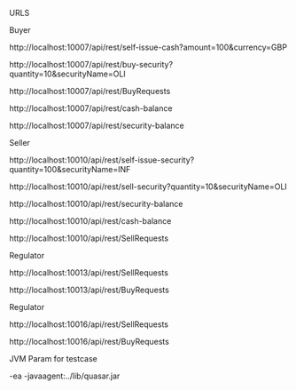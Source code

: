 URLS

Buyer

http://localhost:10007/api/rest/self-issue-cash?amount=100&currency=GBP

http://localhost:10007/api/rest/buy-security?quantity=10&securityName=OLI


http://localhost:10007/api/rest/BuyRequests

http://localhost:10007/api/rest/cash-balance

http://localhost:10007/api/rest/security-balance



Seller

http://localhost:10010/api/rest/self-issue-security?quantity=100&securityName=INF

http://localhost:10010/api/rest/sell-security?quantity=10&securityName=OLI

http://localhost:10010/api/rest/security-balance

http://localhost:10010/api/rest/cash-balance

http://localhost:10010/api/rest/SellRequests



Regulator

http://localhost:10013/api/rest/SellRequests

http://localhost:10013/api/rest/BuyRequests


Regulator

http://localhost:10016/api/rest/SellRequests

http://localhost:10016/api/rest/BuyRequests


JVM Param for testcase

-ea -javaagent:../lib/quasar.jar
